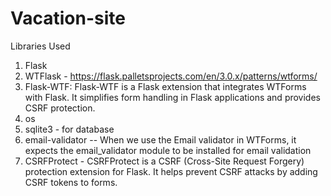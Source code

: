 # Vacation-site
Libraries Used
1. Flask
2. WTFlask - https://flask.palletsprojects.com/en/3.0.x/patterns/wtforms/
3. Flask-WTF: Flask-WTF is a Flask extension that integrates WTForms with Flask. It simplifies form handling in Flask applications and provides CSRF protection.
4. os 
5. sqlite3 - for database
6. email-validator -- When we use the Email validator in WTForms, it expects the email_validator module to be installed for email validation
7. CSRFProtect - CSRFProtect is a CSRF (Cross-Site Request Forgery) protection extension for Flask. It helps prevent CSRF attacks by adding CSRF tokens to forms.

